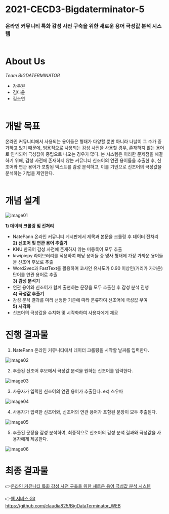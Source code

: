 # 2021-CECD3-Bigdaterminator-5
### 온라인 커뮤니티 특화 감성 사전 구축을 위한 새로운 용어 극성값 분석 시스템 <br><br>

# About Us
*Team BIGDATERMINATOR*
* 강우원
* 김다윤
* 김소연 <br><br>


# 개발 목표
온라인 커뮤니티에서 사용되는 용어들은 형태가 다양할 뿐만 아니라 나날이 그 수가 증가하고 있기 때문에, 범용적으로 사용되는 감성 사전을 사용할 경우, 존재하지 않는 용어로 인식되어 극성값이 중립으로 나오는 경우가 많다. 본 시스템은 이러한 문제점을 해결하기 위해, 감성 사전에 존재하지 않는 커뮤니티 신조어의 연관 용어들을 추출한 후, 신조어와 연관 용어가 포함된 텍스트를 감성 분석하고, 이를 기반으로 신조어의 극성값을 분석하는 기법을 제안한다. <br><br>

# 개념 설계

![image01](https://user-images.githubusercontent.com/70895824/145217126-27c63b83-602e-465e-9727-9acba9c8592c.png)

**1) 데이터 크롤링 및 전처리**<br>
  - NatePann 온라인 커뮤니티 게시판에서 제목과 본문을 크롤링 후 데이터 전처리<br>
**2) 신조어 및 연관 용어 추출기**<br>
  - KNU 한국어 감성 사전에 존재하지 않는 미등록어 모두 추출<br>
  - kiwipiepy 라이브러리를 적용하여 해당 용어들 중 명사 형태에 가장 가까운 용어들을 신조어 후보로 추출<br>
  - Word2vec과 FastText를 활용하여 코사인 유사도가 0.90 이상인(거리가 가까운) 단어를 연관 용어로 추출<br>
**3) 감성 분석기**<br>
  - 연관 용어와 신조어가 함께 출현하는 문장을 모두 추출한 후 감성 분석 진행<br>
**4) 극성값 추출기**<br>
  - 감성 분석 결과를 미리 선정한 기준에 따라 분류하여 신조어에 극성값 부여<br>
**5) 시각화**<br>
  - 신조어의 극성값을 수치화 및 시각화하여 사용자에게 제공 <br>


# 진행 결과물
1. NatePann 온라인 커뮤니티에서 데이터 크롤링을 시작할 날짜를 입력한다.  <br>

![image02](https://user-images.githubusercontent.com/70895824/145220049-998e6f59-8313-49ac-93d4-5922737ea60e.png)

2. 추출된 신조어 후보에서 극성값 분석을 원하는 신조어를 입력한다.

![image03](https://user-images.githubusercontent.com/70895824/145220051-e8a55ad6-64e9-4f3a-aeb1-0e80941c4ee1.png)

3. 사용자가 입력한 신조어의 연관 용어가 추출된다. ex) 스우파

![image04](https://user-images.githubusercontent.com/70895824/145220054-2a28a205-0d68-4156-b864-047a8069b4f0.png)

4. 사용자가 입력한 신조어와, 신조어의 연관 용어가 포함된 문장이 모두 추출된다.

![image05](https://user-images.githubusercontent.com/70895824/145220058-af1e0625-3743-4c7b-96df-09256d6a131e.png)

5. 추출된 문장을 감성 분석하여, 최종적으로 신조어의 감성 분석 결과와 극성값을 사용자에게 제공한다.

![image06](https://user-images.githubusercontent.com/70895824/145220064-c9ad478d-da20-4014-b8e0-532f3cd8362c.png)


 # 최종 결과물
 👉[온라인 커뮤니티 특화 감성 사전 구축을 위한 새로운 용어 극성값 분석 시스템](https://github.com/claudia825/BigDataTerminator_WEB)

👉[웹 서비스 Git](https://github.com/claudia825/BigDataTerminator_WEB) <br>
https://github.com/claudia825/BigDataTerminator_WEB
